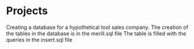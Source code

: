 # Projects
Creating a database for a hypothetical tool sales company.
The creation of the tables in the database is in the merill.sql file
The table is filled with the queries in the insert.sql file
